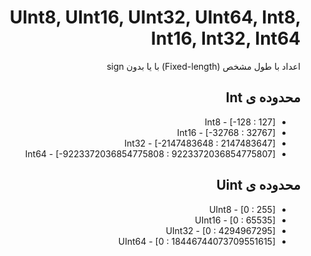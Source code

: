 <div dir="rtl">

# UInt8, UInt16, UInt32, UInt64, Int8, Int16, Int32, Int64

اعداد با طول مشخص (Fixed-length) با یا بدون sign


## محدوده ی Int

- Int8 - [-128 : 127]
- Int16 - [-32768 : 32767]
- Int32 - [-2147483648 : 2147483647]
- Int64 - [-9223372036854775808 : 9223372036854775807]

## محدوده ی Uint

- UInt8 - [0 : 255]
- UInt16 - [0 : 65535]
- UInt32 - [0 : 4294967295]
- UInt64 - [0 : 18446744073709551615]

</div>